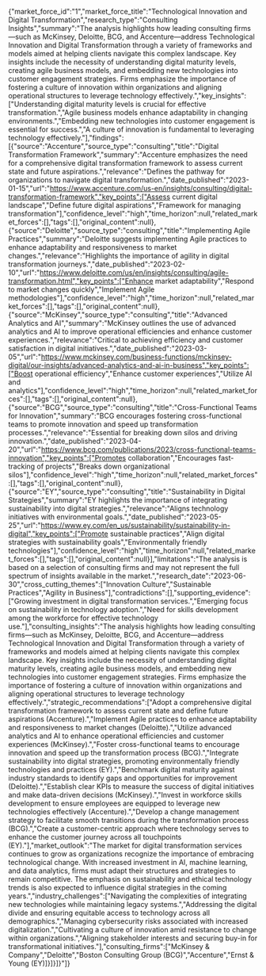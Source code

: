 {"market_force_id":"1","market_force_title":"Technological Innovation and Digital Transformation","research_type":"Consulting Insights","summary":"The analysis highlights how leading consulting firms—such as McKinsey, Deloitte, BCG, and Accenture—address Technological Innovation and Digital Transformation through a variety of frameworks and models aimed at helping clients navigate this complex landscape. Key insights include the necessity of understanding digital maturity levels, creating agile business models, and embedding new technologies into customer engagement strategies. Firms emphasize the importance of fostering a culture of innovation within organizations and aligning operational structures to leverage technology effectively.","key_insights":["Understanding digital maturity levels is crucial for effective transformation.","Agile business models enhance adaptability in changing environments.","Embedding new technologies into customer engagement is essential for success.","A culture of innovation is fundamental to leveraging technology effectively."],"findings":[{"source":"Accenture","source_type":"consulting","title":"Digital Transformation Framework","summary":"Accenture emphasizes the need for a comprehensive digital transformation framework to assess current state and future aspirations.","relevance":"Defines the pathway for organizations to navigate digital transformation.","date_published":"2023-01-15","url":"https://www.accenture.com/us-en/insights/consulting/digital-transformation-framework","key_points":["Assess current digital landscape","Define future digital aspirations","Framework for managing transformation"],"confidence_level":"high","time_horizon":null,"related_market_forces":[],"tags":[],"original_content":null},{"source":"Deloitte","source_type":"consulting","title":"Implementing Agile Practices","summary":"Deloitte suggests implementing Agile practices to enhance adaptability and responsiveness to market changes.","relevance":"Highlights the importance of agility in digital transformation journeys.","date_published":"2023-02-10","url":"https://www.deloitte.com/us/en/insights/consulting/agile-transformation.html","key_points":["Enhance market adaptability","Respond to market changes quickly","Implement Agile methodologies"],"confidence_level":"high","time_horizon":null,"related_market_forces":[],"tags":[],"original_content":null},{"source":"McKinsey","source_type":"consulting","title":"Advanced Analytics and AI","summary":"McKinsey outlines the use of advanced analytics and AI to improve operational efficiencies and enhance customer experiences.","relevance":"Critical to achieving efficiency and customer satisfaction in digital initiatives.","date_published":"2023-03-05","url":"https://www.mckinsey.com/business-functions/mckinsey-digital/our-insights/advanced-analytics-and-ai-in-business","key_points":["Boost operational efficiency","Enhance customer experiences","Utilize AI and analytics"],"confidence_level":"high","time_horizon":null,"related_market_forces":[],"tags":[],"original_content":null},{"source":"BCG","source_type":"consulting","title":"Cross-Functional Teams for Innovation","summary":"BCG encourages fostering cross-functional teams to promote innovation and speed up transformation processes.","relevance":"Essential for breaking down silos and driving innovation.","date_published":"2023-04-20","url":"https://www.bcg.com/publications/2023/cross-functional-teams-innovation","key_points":["Promotes collaboration","Encourages fast-tracking of projects","Breaks down organizational silos"],"confidence_level":"high","time_horizon":null,"related_market_forces":[],"tags":[],"original_content":null},{"source":"EY","source_type":"consulting","title":"Sustainability in Digital Strategies","summary":"EY highlights the importance of integrating sustainability into digital strategies.","relevance":"Aligns technology initiatives with environmental goals.","date_published":"2023-05-25","url":"https://www.ey.com/en_us/sustainability/sustainability-in-digital","key_points":["Promote sustainable practices","Align digital strategies with sustainability goals","Environmentally friendly technologies"],"confidence_level":"high","time_horizon":null,"related_market_forces":[],"tags":[],"original_content":null}],"limitations":"The analysis is based on a selection of consulting firms and may not represent the full spectrum of insights available in the market.","research_date":"2023-06-30","cross_cutting_themes":["Innovation Culture","Sustainable Practices","Agility in Business"],"contradictions":[],"supporting_evidence":["Growing investment in digital transformation services.","Emerging focus on sustainability in technology adoption.","Need for skills development among the workforce for effective technology use."],"consulting_insights":"The analysis highlights how leading consulting firms—such as McKinsey, Deloitte, BCG, and Accenture—address Technological Innovation and Digital Transformation through a variety of frameworks and models aimed at helping clients navigate this complex landscape. Key insights include the necessity of understanding digital maturity levels, creating agile business models, and embedding new technologies into customer engagement strategies. Firms emphasize the importance of fostering a culture of innovation within organizations and aligning operational structures to leverage technology effectively.","strategic_recommendations":["Adopt a comprehensive digital transformation framework to assess current state and define future aspirations (Accenture).","Implement Agile practices to enhance adaptability and responsiveness to market changes (Deloitte).","Utilize advanced analytics and AI to enhance operational efficiencies and customer experiences (McKinsey).","Foster cross-functional teams to encourage innovation and speed up the transformation process (BCG).","Integrate sustainability into digital strategies, promoting environmentally friendly technologies and practices (EY).","Benchmark digital maturity against industry standards to identify gaps and opportunities for improvement (Deloitte).","Establish clear KPIs to measure the success of digital initiatives and make data-driven decisions (McKinsey).","Invest in workforce skills development to ensure employees are equipped to leverage new technologies effectively (Accenture).","Develop a change management strategy to facilitate smooth transitions during the transformation process (BCG).","Create a customer-centric approach where technology serves to enhance the customer journey across all touchpoints (EY)."],"market_outlook":"The market for digital transformation services continues to grow as organizations recognize the importance of embracing technological change. With increased investment in AI, machine learning, and data analytics, firms must adapt their structures and strategies to remain competitive. The emphasis on sustainability and ethical technology trends is also expected to influence digital strategies in the coming years.","industry_challenges":["Navigating the complexities of integrating new technologies while maintaining legacy systems.","Addressing the digital divide and ensuring equitable access to technology across all demographics.","Managing cybersecurity risks associated with increased digitalization.","Cultivating a culture of innovation amid resistance to change within organizations.","Aligning stakeholder interests and securing buy-in for transformational initiatives."],"consulting_firms":["McKinsey & Company","Deloitte","Boston Consulting Group (BCG)","Accenture","Ernst & Young (EY)]}]}]}"]}